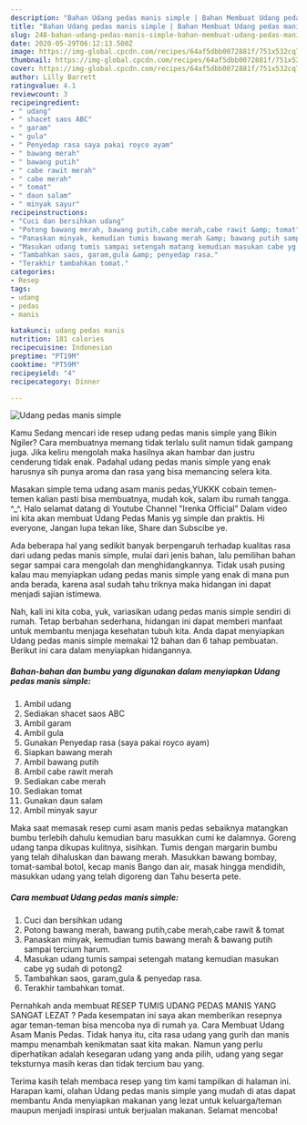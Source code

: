 ```yaml
---
description: "Bahan Udang pedas manis simple | Bahan Membuat Udang pedas manis simple Yang Menggugah Selera"
title: "Bahan Udang pedas manis simple | Bahan Membuat Udang pedas manis simple Yang Menggugah Selera"
slug: 248-bahan-udang-pedas-manis-simple-bahan-membuat-udang-pedas-manis-simple-yang-menggugah-selera
date: 2020-05-29T06:12:13.500Z
image: https://img-global.cpcdn.com/recipes/64af5dbb0072881f/751x532cq70/udang-pedas-manis-simple-foto-resep-utama.jpg
thumbnail: https://img-global.cpcdn.com/recipes/64af5dbb0072881f/751x532cq70/udang-pedas-manis-simple-foto-resep-utama.jpg
cover: https://img-global.cpcdn.com/recipes/64af5dbb0072881f/751x532cq70/udang-pedas-manis-simple-foto-resep-utama.jpg
author: Lilly Barrett
ratingvalue: 4.1
reviewcount: 3
recipeingredient:
- " udang"
- " shacet saos ABC"
- " garam"
- " gula"
- " Penyedap rasa saya pakai royco ayam"
- " bawang merah"
- " bawang putih"
- " cabe rawit merah"
- " cabe merah"
- " tomat"
- " daun salam"
- " minyak sayur"
recipeinstructions:
- "Cuci dan bersihkan udang"
- "Potong bawang merah, bawang putih,cabe merah,cabe rawit &amp; tomat"
- "Panaskan minyak, kemudian tumis bawang merah &amp; bawang putih sampai tercium harum."
- "Masukan udang tumis sampai setengah matang kemudian masukan cabe yg sudah di potong2"
- "Tambahkan saos, garam,gula &amp; penyedap rasa."
- "Terakhir tambahkan tomat."
categories:
- Resep
tags:
- udang
- pedas
- manis

katakunci: udang pedas manis 
nutrition: 181 calories
recipecuisine: Indonesian
preptime: "PT19M"
cooktime: "PT59M"
recipeyield: "4"
recipecategory: Dinner

---
```



![Udang pedas manis simple](https://img-global.cpcdn.com/recipes/64af5dbb0072881f/751x532cq70/udang-pedas-manis-simple-foto-resep-utama.jpg)

Kamu Sedang mencari ide resep udang pedas manis simple yang Bikin Ngiler? Cara membuatnya memang tidak terlalu sulit namun tidak gampang juga. Jika keliru mengolah maka hasilnya akan hambar dan justru cenderung tidak enak. Padahal udang pedas manis simple yang enak harusnya sih punya aroma dan rasa yang bisa memancing selera kita.

Masakan simple tema udang asam manis pedas,YUKKK cobain temen-temen kalian pasti bisa membuatnya, mudah kok, salam ibu rumah tangga. ^_^. Halo selamat datang di Youtube Channel &#34;Irenka Official&#34; Dalam video ini kita akan membuat Udang Pedas Manis yg simple dan praktis. Hi everyone, Jangan lupa tekan like, Share dan Subscibe ye.

Ada beberapa hal yang sedikit banyak berpengaruh terhadap kualitas rasa dari udang pedas manis simple, mulai dari jenis bahan, lalu pemilihan bahan segar sampai cara mengolah dan menghidangkannya. Tidak usah pusing kalau mau menyiapkan udang pedas manis simple yang enak di mana pun anda berada, karena asal sudah tahu triknya maka hidangan ini dapat menjadi sajian istimewa.


Nah, kali ini kita coba, yuk, variasikan udang pedas manis simple sendiri di rumah. Tetap berbahan sederhana, hidangan ini dapat memberi manfaat untuk membantu menjaga kesehatan tubuh kita. Anda dapat menyiapkan Udang pedas manis simple memakai 12 bahan dan 6 tahap pembuatan. Berikut ini cara dalam menyiapkan hidangannya.

<!--inarticleads1-->

##### Bahan-bahan dan bumbu yang digunakan dalam menyiapkan Udang pedas manis simple:

1. Ambil  udang
1. Sediakan  shacet saos ABC
1. Ambil  garam
1. Ambil  gula
1. Gunakan  Penyedap rasa (saya pakai royco ayam)
1. Siapkan  bawang merah
1. Ambil  bawang putih
1. Ambil  cabe rawit merah
1. Sediakan  cabe merah
1. Sediakan  tomat
1. Gunakan  daun salam
1. Ambil  minyak sayur


Maka saat memasak resep cumi asam manis pedas sebaiknya matangkan bumbu terlebih dahulu kemudian baru masukkan cumi ke dalamnya. Goreng udang tanpa dikupas kulitnya, sisihkan. Tumis dengan margarin bumbu yang telah dihaluskan dan bawang merah. Masukkan bawang bombay, tomat-sambal botol, kecap manis Bango dan air, masak hingga mendidih, masukkan udang yang telah digoreng dan Tahu beserta pete. 

<!--inarticleads2-->

##### Cara membuat Udang pedas manis simple:

1. Cuci dan bersihkan udang
1. Potong bawang merah, bawang putih,cabe merah,cabe rawit &amp; tomat
1. Panaskan minyak, kemudian tumis bawang merah &amp; bawang putih sampai tercium harum.
1. Masukan udang tumis sampai setengah matang kemudian masukan cabe yg sudah di potong2
1. Tambahkan saos, garam,gula &amp; penyedap rasa.
1. Terakhir tambahkan tomat.


Pernahkah anda membuat RESEP TUMIS UDANG PEDAS MANIS YANG SANGAT LEZAT ? Pada kesempatan ini saya akan memberikan resepnya agar teman-teman bisa mencoba nya di rumah ya. Cara Membuat Udang Asam Manis Pedas. Tidak hanya itu, cita rasa udang yang gurih dan manis mampu menambah kenikmatan saat kita makan. Namun yang perlu diperhatikan adalah kesegaran udang yang anda pilih, udang yang segar teksturnya masih keras dan tidak tercium bau yang. 

Terima kasih telah membaca resep yang tim kami tampilkan di halaman ini. Harapan kami, olahan Udang pedas manis simple yang mudah di atas dapat membantu Anda menyiapkan makanan yang lezat untuk keluarga/teman maupun menjadi inspirasi untuk berjualan makanan. Selamat mencoba!
